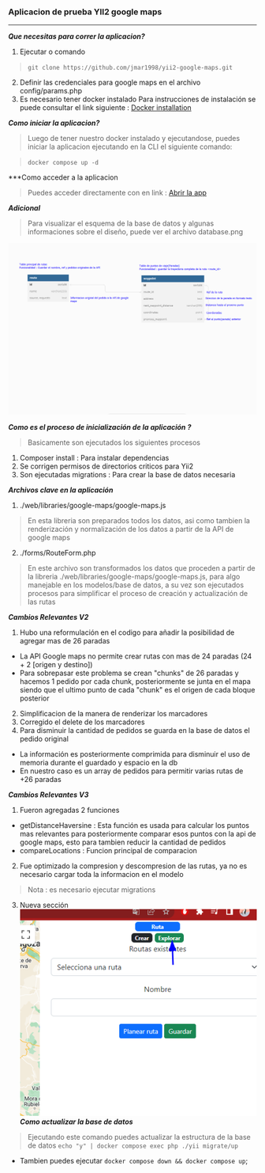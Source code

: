 ### Aplicacion de prueba YII2 google maps
---
***Que necesitas para correr la aplicacion?***
1) Ejecutar o comando
> `git clone https://github.com/jmar1998/yii2-google-maps.git`
2) Definir las credenciales para google maps en el archivo config/params.php
3) Es necesario tener docker instalado
Para instrucciones de instalación se puede consultar el link siguiente : [Docker installation](https://docs.docker.com/engine/install)

***Como iniciar la aplicacion?***
> Luego de tener nuestro docker instalado y ejecutandose, puedes iniciar la aplicacion ejecutando en la CLI el siguiente comando:

> `docker compose up -d`

***Como acceder a la aplicacion
> Puedes acceder directamente con en link : [Abrir la app](http://localhost)

***Adicional***
> Para visualizar el esquema de la base de datos y algunas informaciones sobre el diseño, puede ver el archivo database.png

![Database schema](database.png)

***Como es el proceso de inicialización de la aplicación ?***
> Basicamente son ejecutados los siguientes procesos
1. Composer install : Para instalar dependencias
2. Se corrigen permisos de directorios criticos para Yii2
3. Son ejecutadas migrations : Para crear la base de datos necesaria

***Archivos clave en la aplicación***
1. ./web/libraries/google-maps/google-maps.js
> En esta libreria son preparados todos los datos, asi como tambien la renderización y normalización de los datos a partir de la API de google maps
2. ./forms/RouteForm.php
> En este archivo son transformados los datos que proceden a partir de la libreria ./web/libraries/google-maps/google-maps.js, para algo manejable en los modelos/base de datos, a su vez son ejecutados procesos para simplificar el proceso de creación y actualización de las rutas

***Cambios Relevantes V2***
1. Hubo una reformulación en el codigo para añadir la posibilidad de agregar mas de 26 paradas
- La API Google maps no permite crear rutas con mas de 24 paradas (24 + 2 [origen y destino])
- Para sobrepasar este problema se crean "chunks" de 26 paradas y hacemos 1 pedido por cada chunk, posteriormente se junta en el mapa siendo que el ultimo punto de cada "chunk" es el origen de cada bloque posterior
2. Simplificacion de la manera de renderizar los marcadores
3. Corregido el delete de los marcadores
4. Para disminuir la cantidad de pedidos se guarda en la base de datos el pedido original
- La información es posteriormente comprimida para disminuir el uso de memoria durante el guardado y espacio en la db
- En nuestro caso es un array de pedidos para permitir varias rutas de +26 paradas

***Cambios Relevantes V3***
1. Fueron agregadas 2 funciones
- getDistanceHaversine : Esta función es usada para calcular los puntos mas relevantes para posteriormente comparar esos puntos con la api de google maps, esto para tambien reducir la cantidad de pedidos
- compareLocations : Funcion principal de comparacion
2. Fue optimizado la compresion y descompresion de las rutas, ya no es necesario cargar toda la informacion en el modelo
> Nota : es necesario ejecutar migrations
3. Nueva sección 
![Explore](documentation-explore-p1.png)
***Como actualizar la base de datos***
> Ejecutando este comando puedes actualizar la estructura de la base de datos
> `echo "y" | docker compose exec php ./yii migrate/up`
- Tambien puedes ejecutar `docker compose down && docker compose up`;